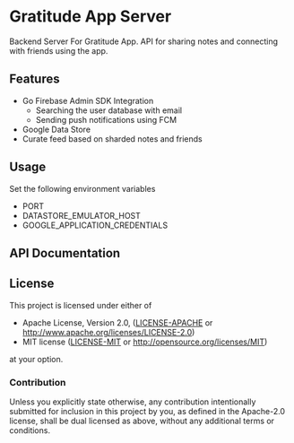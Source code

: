 # Gratitude App Server

Backend Server For Gratitude App. 
API for sharing notes and connecting with friends using the app.


## Features

* Go Firebase Admin SDK Integration
    * Searching the user database with email
    * Sending push notifications using FCM
* Google Data Store
* Curate feed based on sharded notes and friends

## Usage

Set the following environment variables

* PORT
* DATASTORE_EMULATOR_HOST
* GOOGLE_APPLICATION_CREDENTIALS

## API Documentation



## License

This project is licensed under either of
 * Apache License, Version 2.0, ([LICENSE-APACHE](LICENSE-APACHE) or
   http://www.apache.org/licenses/LICENSE-2.0)
 * MIT license ([LICENSE-MIT](LICENSE-MIT) or
   http://opensource.org/licenses/MIT)

at your option.

### Contribution

Unless you explicitly state otherwise, any contribution intentionally submitted
for inclusion in this project by you, as defined in the Apache-2.0 license,
shall be dual licensed as above, without any additional terms or conditions.